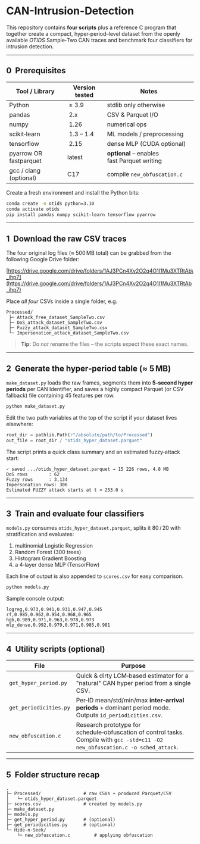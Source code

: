# CAN-Intrusion-Detection

This repository contains **four scripts** plus a reference C program that together
create a compact, hyper‑period–level dataset from the openly available
*OTIDS* Sample‑Two CAN traces and benchmark four classifiers for intrusion
detection.

---

## 0  Prerequisites

| Tool / Library         | Version tested | Notes                                       |
| ---------------------- | -------------- | ------------------------------------------- |
| Python                 |  ≥ 3.9         | stdlib only otherwise                       |
| pandas                 |  2.x           | CSV & Parquet I/O                           |
| numpy                  |  1.26          | numerical ops                               |
| scikit‑learn           |  1.3 – 1.4     | ML models / preprocessing                   |
| tensorflow             |  2.15          | dense MLP (CUDA optional)                   |
| pyarrow OR fastparquet | latest         | **optional** – enables fast Parquet writing |
| gcc / clang (optional) | C17            | compile `new_obfuscation.c`                 |

Create a fresh environment and install the Python bits:

```bash
conda create -n otids python=3.10
conda activate otids
pip install pandas numpy scikit-learn tensorflow pyarrow
```

---

## 1  Download the raw CSV traces

The four original log files (≈ 500 MB total) can be grabbed from the following
Google Drive folder:

[https://drive.google.com/drive/folders/1AJ3PCn4Xv2O2q4O1I1Mu3XTRtAb\_ihp7](https://drive.google.com/drive/folders/1AJ3PCn4Xv2O2q4O1I1Mu3XTRtAb_ihp7)

Place *all four* CSVs inside a single folder, e.g.

```
Processed/
 ├─ Attack_free_dataset_SampleTwo.csv
 ├─ DoS_attack_dataset_SampleTwo.csv
 ├─ Fuzzy_attack_dataset_SampleTwo.csv
 └─ Impersonation_attack_dataset_SampleTwo.csv
```

> **Tip:** Do *not* rename the files – the scripts expect these exact names.

---

## 2  Generate the hyper‑period table (≈ 5 MB)

`make_dataset.py` loads the raw frames, segments them into **5‑second hyper
periods** per CAN Identifier, and saves a highly compact Parquet (or
CSV fallback) file containing 45 features per row.

```bash
python make_dataset.py
```

Edit the two path variables at the top of the script if your dataset lives
elsewhere:

```python
root_dir = pathlib.Path(r"/absolute/path/to/Processed")
out_file = root_dir / "otids_hyper_dataset.parquet"
```

The script prints a quick class summary and an estimated fuzzy‑attack start:

```
✓ saved .../otids_hyper_dataset.parquet → 15 226 rows, 4.8 MB
DoS rows        : 62
Fuzzy rows      : 3,134
Impersonation rows: 306
Estimated FUZZY attack starts at t ≈ 253.0 s
```

---

## 3  Train and evaluate four classifiers

`models.py` consumes `otids_hyper_dataset.parquet`, splits it 80 / 20 with
stratification and evaluates:

1. multinomial Logistic Regression
2. Random Forest (300 trees)
3. Histogram Gradient Boosting
4. a 4‑layer dense MLP (TensorFlow)

Each line of output is also appended to `scores.csv` for easy comparison.

```bash
python models.py
```

Sample console output:

```
logreg,0.973,0.941,0.931,0.947,0.945
rf,0.985,0.962,0.954,0.968,0.965
hgb,0.989,0.971,0.963,0.978,0.973
mlp_dense,0.992,0.979,0.971,0.985,0.981
```

---

## 4  Utility scripts (optional)

| File                   | Purpose                                                                                                                          |
| ---------------------- | -------------------------------------------------------------------------------------------------------------------------------- |
| `get_hyper_period.py`  | Quick & dirty LCM‑based estimator for a "natural" CAN hyper period from a single CSV.                                            |
| `get_periodicities.py` | Per‑ID mean/std/min/max **inter‑arrival periods** + dominant period mode. Outputs `id_periodicities.csv`.                        |
| `new_obfuscation.c`    | Research prototype for schedule‑obfuscation of control tasks. Compile with `gcc -std=c11 -O2 new_obfuscation.c -o sched_attack`. |

---

## 5  Folder structure recap

```
.
├─ Processed/                # raw CSVs + produced Parquet/CSV
│   └─ otids_hyper_dataset.parquet
├─ scores.csv                # created by models.py
├─ make_dataset.py
├─ models.py
├─ get_hyper_period.py       # (optional)
├─ get_periodicities.py      # (optional)
└─ Hide-n-Seek/
    └─ new_obfuscation.c         # applying obfuscation
```